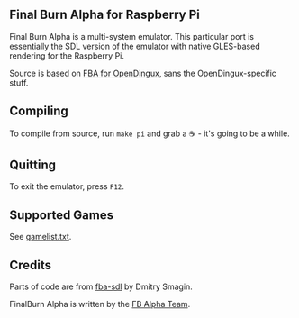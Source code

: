Final Burn Alpha for Raspberry Pi
---------------------------------

Final Burn Alpha is a multi-system emulator. This particular port is
essentially the SDL version of the emulator with native GLES-based
rendering for the Raspberry Pi.

Source is based on
[FBA for OpenDingux](https://github.com/dmitrysmagin/fba-sdl), sans the
OpenDingux-specific stuff.

Compiling
---------

To compile from source, run `make pi` and grab a :coffee: - it's going to be a
while.

Quitting
--------

To exit the emulator, press `F12`.

Supported Games
---------------

See [gamelist.txt](gamelist.txt).

Credits
-------------

Parts of code are from [fba-sdl](https://github.com/dmitrysmagin/fba-sdl)
by Dmitry Smagin.

FinalBurn Alpha is written by the
[FB Alpha Team](http://www.barryharris.me.uk/).

